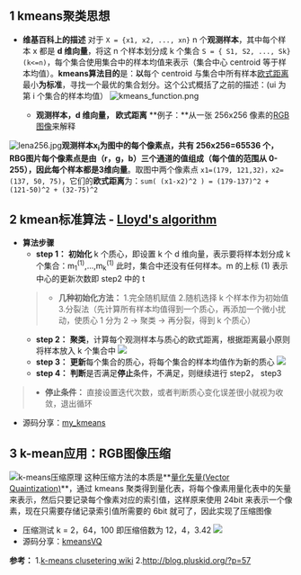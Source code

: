 ## 1 kmeans聚类思想
- **维基百科上的描述**
对于 `X = {x1, x2, ..., xn}` n 个**观测样本**，其中每个样本 x 都是 **d 维向量**，将这 n 个样本划分成 k 个集合 `S = { S1, S2, ..., Sk} (k<=n)`，每个集合使用集合中的样本均值来表示（集合中心 centroid 等于样本均值）。**kmeans算法目的**是：**以**每个 centroid 与集合中所有样本[欧式距离](https://en.wikipedia.org/wiki/Euclidean_space)最小**为标准**，寻找一个最优的集合划分。这个公式概括了之前的描述：(ui 为第 i 个集合的样本均值）
![kmeans_function.png](http://upload-images.jianshu.io/upload_images/3022282-4d1bd8a5a550f793.png?imageMogr2/auto-orient/strip%7CimageView2/2/w/1240)


  - **观测样本，d 维向量， 欧式距离**
**例子：**从一张 256x256 像素的[RGB图像](http://baike.baidu.com/item/RGB?fr=aladdin)来解释

![lena256.jpg](http://upload-images.jianshu.io/upload_images/3022282-d223ada0ad0e666d.jpg?imageMogr2/auto-orient/strip%7CimageView2/2/w/1240)**观测样本x<sub>i</sub>**为图中的每个像素点，共有 256x256=65536 个，RBG图片每个像素点是由（r，g，b）三个通道的值组成（每个值的范围从 0-255），因此每个样本都是**3维向量**。取图中两个像素点 `x1=(179, 121,32)，x2=(137, 50, 75)`，它们的**欧式距离**为：`sum( (x1-x2)^2 ) = (179-137)^2 + (121-50)^2 + (32-75)^2`

## 2 kmean标准算法 - **[Lloyd's algorithm](https://en.wikipedia.org/wiki/Lloyd%27s_algorithm)**
- **算法步骤**
  - **step 1：** **初始化** k 个质心，即设置 k 个 d 维向量，表示要将样本划分成 k 个集合：m<sub>1</sub><sup>(1)</sup>,…,m<sub>k</sub><sup>(1)</sup> 此时，集合中还没有任何样本。m 的上标 (1) 表示中心的更新次数即 step2 中的 t
  > - **几种初始化方法：** 
1.完全随机赋值 
2.随机选择 k 个样本作为初始值 
3.分裂法（先计算所有样本均值得到一个质心，再添加一个微小扰动，使质心 1 分为 2 -> 聚类 -> 再分裂，得到 k 个质心）
  - **step 2：** **聚类**，计算每个观测样本与质心的欧式距离，根据距离最小原则将样本放入 k 个集合中
![](http://upload-images.jianshu.io/upload_images/3022282-900eb93900fb40d6.png?imageMogr2/auto-orient/strip%7CimageView2/2/w/1240)
  - **step 3：** **更新**每个集合的质心，将每个集合的样本均值作为新的质心
![](http://upload-images.jianshu.io/upload_images/3022282-95c293271556c769.png?imageMogr2/auto-orient/strip%7CimageView2/2/w/1240)
  - **step 4：**  **判断**是否满足**停止**条件，不满足，则继续进行 step2， step3
> - **停止条件：** 直接设置迭代次数，或者判断质心变化误差很小就视为收敛，退出循环

- 源码分享：[my_kmeans](https://github.com/supertab/gcode/blob/kmeansVQ/kmeans.py)

## 3 k-mean应用：RGB图像压缩
![k-means压缩原理](http://upload-images.jianshu.io/upload_images/3022282-335c7884867ea1b6.png?imageMogr2/auto-orient/strip%7CimageView2/2/w/1240) 这种压缩方法的本质是**[量化矢量(Vector Quaintization)](https://en.wikipedia.org/wiki/Vector_quantization)**，通过 kmeans 聚类得到量化表，将每个像素用量化表中的矢量来表示，然后只要记录每个像素对应的索引值，这样原来使用 24bit 来表示一个像素，现在只需要存储记录索引值所需要的 6bit 就可了，因此实现了压缩图像 
- 压缩测试
k = 2，64，100 即压缩倍数为 12，4，3.42
![](http://upload-images.jianshu.io/upload_images/3022282-c4b0b41f39e515a0.png?imageMogr2/auto-orient/strip%7CimageView2/2/w/1240)
- 源码分享：[kmeansVQ](https://github.com/supertab/gcode/tree/kmeansVQ)

**参考：**
1.[k-means clusetering wiki](https://en.wikipedia.org/wiki/K-means_clustering)
2.http://blog.pluskid.org/?p=57
